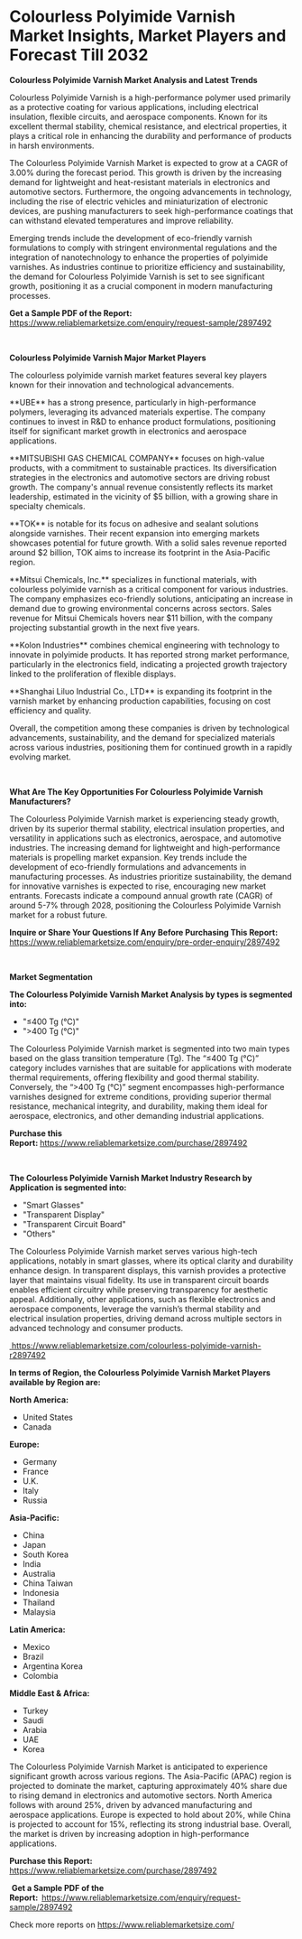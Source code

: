 <p><h1>Colourless Polyimide Varnish Market Insights, Market Players and Forecast Till 2032</h1></p><p><strong>Colourless Polyimide Varnish Market Analysis and Latest Trends</strong></p>
<p><p>Colourless Polyimide Varnish is a high-performance polymer used primarily as a protective coating for various applications, including electrical insulation, flexible circuits, and aerospace components. Known for its excellent thermal stability, chemical resistance, and electrical properties, it plays a critical role in enhancing the durability and performance of products in harsh environments.</p><p>The Colourless Polyimide Varnish Market is expected to grow at a CAGR of 3.00% during the forecast period. This growth is driven by the increasing demand for lightweight and heat-resistant materials in electronics and automotive sectors. Furthermore, the ongoing advancements in technology, including the rise of electric vehicles and miniaturization of electronic devices, are pushing manufacturers to seek high-performance coatings that can withstand elevated temperatures and improve reliability.</p><p>Emerging trends include the development of eco-friendly varnish formulations to comply with stringent environmental regulations and the integration of nanotechnology to enhance the properties of polyimide varnishes. As industries continue to prioritize efficiency and sustainability, the demand for Colourless Polyimide Varnish is set to see significant growth, positioning it as a crucial component in modern manufacturing processes.</p></p>
<p><strong>Get a Sample PDF of the Report:&nbsp;</strong> <a href="https://www.reliablemarketsize.com/enquiry/request-sample/2897492?utm_campaign=2778&utm_medium=2&utm_source=Github&utm_content=ia&utm_term=15032025&utm_id=colourless-polyimide-varnish">https://www.reliablemarketsize.com/enquiry/request-sample/2897492</a></p>
<p>&nbsp;</p>
<p><strong>Colourless Polyimide Varnish Major Market Players</strong></p>
<p><p>The colourless polyimide varnish market features several key players known for their innovation and technological advancements. </p><p>**UBE** has a strong presence, particularly in high-performance polymers, leveraging its advanced materials expertise. The company continues to invest in R&D to enhance product formulations, positioning itself for significant market growth in electronics and aerospace applications. </p><p>**MITSUBISHI GAS CHEMICAL COMPANY** focuses on high-value products, with a commitment to sustainable practices. Its diversification strategies in the electronics and automotive sectors are driving robust growth. The company's annual revenue consistently reflects its market leadership, estimated in the vicinity of $5 billion, with a growing share in specialty chemicals.</p><p>**TOK** is notable for its focus on adhesive and sealant solutions alongside varnishes. Their recent expansion into emerging markets showcases potential for future growth. With a solid sales revenue reported around $2 billion, TOK aims to increase its footprint in the Asia-Pacific region.</p><p>**Mitsui Chemicals, Inc.** specializes in functional materials, with colourless polyimide varnish as a critical component for various industries. The company emphasizes eco-friendly solutions, anticipating an increase in demand due to growing environmental concerns across sectors. Sales revenue for Mitsui Chemicals hovers near $11 billion, with the company projecting substantial growth in the next five years.</p><p>**Kolon Industries** combines chemical engineering with technology to innovate in polyimide products. It has reported strong market performance, particularly in the electronics field, indicating a projected growth trajectory linked to the proliferation of flexible displays. </p><p>**Shanghai Liluo Industrial Co., LTD** is expanding its footprint in the varnish market by enhancing production capabilities, focusing on cost efficiency and quality. </p><p>Overall, the competition among these companies is driven by technological advancements, sustainability, and the demand for specialized materials across various industries, positioning them for continued growth in a rapidly evolving market.</p></p>
<p>&nbsp;</p>
<p><strong>What Are The Key Opportunities For Colourless Polyimide Varnish Manufacturers?</strong></p>
<p><p>The Colourless Polyimide Varnish market is experiencing steady growth, driven by its superior thermal stability, electrical insulation properties, and versatility in applications such as electronics, aerospace, and automotive industries. The increasing demand for lightweight and high-performance materials is propelling market expansion. Key trends include the development of eco-friendly formulations and advancements in manufacturing processes. As industries prioritize sustainability, the demand for innovative varnishes is expected to rise, encouraging new market entrants. Forecasts indicate a compound annual growth rate (CAGR) of around 5-7% through 2028, positioning the Colourless Polyimide Varnish market for a robust future.</p></p>
<p><strong>Inquire or Share Your Questions If Any Before Purchasing This Report:</strong> <a href="https://www.reliablemarketsize.com/enquiry/pre-order-enquiry/2897492?utm_campaign=2778&utm_medium=2&utm_source=Github&utm_content=ia&utm_term=15032025&utm_id=colourless-polyimide-varnish">https://www.reliablemarketsize.com/enquiry/pre-order-enquiry/2897492</a></p>
<p>&nbsp;</p>
<p><strong>Market Segmentation</strong></p>
<p><strong>The Colourless Polyimide Varnish Market Analysis by types is segmented into:</strong></p>
<p><ul><li>"≤400 Tg (℃)"</li><li>">400 Tg (℃)"</li></ul></p>
<p><p>The Colourless Polyimide Varnish market is segmented into two main types based on the glass transition temperature (Tg). The “≤400 Tg (℃)” category includes varnishes that are suitable for applications with moderate thermal requirements, offering flexibility and good thermal stability. Conversely, the “>400 Tg (℃)” segment encompasses high-performance varnishes designed for extreme conditions, providing superior thermal resistance, mechanical integrity, and durability, making them ideal for aerospace, electronics, and other demanding industrial applications.</p></p>
<p><strong>Purchase this Report:&nbsp;</strong><a href="https://www.reliablemarketsize.com/purchase/2897492?utm_campaign=2778&utm_medium=2&utm_source=Github&utm_content=ia&utm_term=15032025&utm_id=colourless-polyimide-varnish">https://www.reliablemarketsize.com/purchase/2897492</a></p>
<p>&nbsp;</p>
<p><strong>The Colourless Polyimide Varnish Market Industry Research by Application is segmented into:</strong></p>
<p><ul><li>"Smart Glasses"</li><li>"Transparent Display"</li><li>"Transparent Circuit Board"</li><li>"Others"</li></ul></p>
<p><p>The Colourless Polyimide Varnish market serves various high-tech applications, notably in smart glasses, where its optical clarity and durability enhance design. In transparent displays, this varnish provides a protective layer that maintains visual fidelity. Its use in transparent circuit boards enables efficient circuitry while preserving transparency for aesthetic appeal. Additionally, other applications, such as flexible electronics and aerospace components, leverage the varnish’s thermal stability and electrical insulation properties, driving demand across multiple sectors in advanced technology and consumer products.</p></p>
<p><a href="https://www.reliablemarketsize.com/colourless-polyimide-varnish-r2897492?utm_campaign=2778&utm_medium=2&utm_source=Github&utm_content=ia&utm_term=15032025&utm_id=colourless-polyimide-varnish">&nbsp;https://www.reliablemarketsize.com/colourless-polyimide-varnish-r2897492</a></p>
<p><strong>In terms of Region, the Colourless Polyimide Varnish Market Players available by Region are:</strong></p>
<p>
    <p> <strong> North America: </strong>
        <ul>
            <li>United States</li>
            <li>Canada</li>
        </ul>
        </p> 
    <p> <strong> Europe: </strong>
        <ul>
            <li>Germany</li>
            <li>France</li>
            <li>U.K.</li>
            <li>Italy</li>
            <li>Russia</li>
        </ul>
        </p> 
    <p> <strong> Asia-Pacific: </strong>
        <ul>
            <li>China</li>
            <li>Japan</li>
            <li>South Korea</li>
            <li>India</li>
            <li>Australia</li>
            <li>China Taiwan</li>
            <li>Indonesia</li>
            <li>Thailand</li>
            <li>Malaysia</li>
        </ul>
        </p> 
    <p> <strong> Latin America: </strong>
        <ul>
            <li>Mexico</li>
            <li>Brazil</li>
            <li>Argentina Korea</li>
            <li>Colombia</li>
        </ul>
        </p> 
    <p> <strong> Middle East & Africa: </strong>
        <ul>
            <li>Turkey</li>
            <li>Saudi</li>
            <li>Arabia</li>
            <li>UAE</li>
            <li>Korea</li>
        </ul>
    </p>
    </p>
<p><p>The Colourless Polyimide Varnish Market is anticipated to experience significant growth across various regions. The Asia-Pacific (APAC) region is projected to dominate the market, capturing approximately 40% share due to rising demand in electronics and automotive sectors. North America follows with around 25%, driven by advanced manufacturing and aerospace applications. Europe is expected to hold about 20%, while China is projected to account for 15%, reflecting its strong industrial base. Overall, the market is driven by increasing adoption in high-performance applications.</p></p>
<p><strong>Purchase this Report: </strong><a href="https://www.reliablemarketsize.com/purchase/2897492?utm_campaign=2778&utm_medium=2&utm_source=Github&utm_content=ia&utm_term=15032025&utm_id=colourless-polyimide-varnish">https://www.reliablemarketsize.com/purchase/2897492</a></p>
<p>&nbsp;<strong>Get a Sample PDF of the Report:&nbsp;&nbsp;</strong><a href="https://www.reliablemarketsize.com/enquiry/request-sample/2897492?utm_campaign=2778&utm_medium=2&utm_source=Github&utm_content=ia&utm_term=15032025&utm_id=colourless-polyimide-varnish">https://www.reliablemarketsize.com/enquiry/request-sample/2897492</a></p>
<p><strong></strong></p>
<p>Check more reports on <a href="https://www.reliablemarketsize.com/?utm_campaign=2778&utm_medium=2&utm_source=Github&utm_content=ia&utm_term=15032025&utm_id=colourless-polyimide-varnish">https://www.reliablemarketsize.com/</a></p>